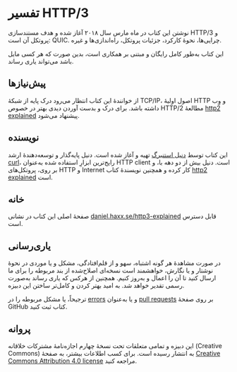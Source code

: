 # تفسیر HTTP/3

نوشتن این کتاب در ماه مارس سال ۲۰۱۸ آغاز شده و هدف مستندسازی HTTP/3 و پروتکل آن
است: QUIC. چرایی‌ها، نحوهٔ کارکرد، جزئیات پروتکل، راه‌اندازی‌ها و
غیره.

این کتاب به‌طور کامل رایگان و مبتنی بر همکاری است، بدین صورت که هر کسی مایل
باشد می‌تواند یاری رساند.

## پیش‌نیازها

از خوانندهٔ این کتاب انتظار می‌رود درک پایه از شبکهٔ TCP/IP، اصول اولیهٔ HTTP
و وِب داشته باشد. برای درک و بدست آوردن دیدی بهتر در خصوص HTTP/2 مطالعهٔ
[http2 explained](https://daniel.haxx.se/http2/) پیشنهاد
می‌شود.

## نویسنده

این کتاب توسط [دنیل استنبرگ](https://daniel.haxx.se/) تهیه و آغاز شده است. دنیل
پایه‌گذار و توسعه‌دهندهٔ ارشد [curl](https://curl.haxx.se/)،
رایج‌ترین ابزارِ استفاده شده به‌عنوان HTTP client است. دنیل بیش از دو
دهه با، و بر روی، پروتکل‌های HTTP و Internet کار کرده و همچنین نویسندهٔ
کتاب [http2 explained](https://daniel.haxx.se/http2/) است.

## خانه

صفحهٔ اصلی این کتاب در نشانی
[daniel.haxx.se/http3-explained](https://daniel.haxx.se/http3-explained) قابل
دسترس است.

## یاری‌رسانی

در صورت مشاهدهٔ هر گونه اشتباه، سهو و از قلم‌افتادگی، مشکل و یا موردی در
نحوهٔ نوشتار و یا نگارش، خواهشمند است نسخه‌ای اصلاح‌شده از بند مربوطه
را برای ما ارسال کنید تا آن را اعمال و به‌روز کنیم. همچنین از هرکس که یاری
رساند به‌صورت رسمی تقدیر  خواهد شد. به امید بهتر کردن و کامل‌تر ساختن
این دبیزه.

ترجیحاً، یا مشکل مربوطه را در
[errors](https://github.com/bagder/http3-explained/issues) و یا به‌عنوان
[pull requests](https://github.com/bagder/http3-explained/pulls) بر روی صفحهٔ
GitHub کتاب ثبت کنید.

## پروانه

این دبیزه و تمامی متعلقات تحت نسخهٔ چهارم اجازه‌نامهٔ مشترکات خلاقانه
(Creative Commons) به انتشار رسیده است. برای کسب اطلاعات بیشتر، به صفحهٔ
[Creative Commons Attribution 4.0
license](https://creativecommons.org/licenses/by/4.0/) مراجعه کنید.
